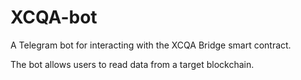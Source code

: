 # XCQA-bot

A Telegram bot for interacting with the XCQA Bridge smart contract. 

The bot allows users to read data from a target blockchain. 
